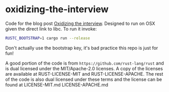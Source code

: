# oxidizing-the-interview

Code for the blog post [Oxidizing the interview](https://blog.mgattozzi.dev/oxidizing-the-technical-interview/). Designed to run on OSX given
the direct link to libc. To run it invoke:

```bash
RUSTC_BOOTSTRAP=1 cargo run --release
```

Don't actually use the bootstrap key, it's bad practice this repo is just for fun!

A good portion of the code is from `https://github.com/rust-lang/rust` and is
dual licensed under the MIT/Apache-2.0 licenses. A copy of the licenses are
available at RUST-LICENSE-MIT and RUST-LICENSE-APACHE. The rest of the code is also dual
licensed under these terms and the license can be found at LICENSE-MIT.md
LICENSE-APACHE.md
